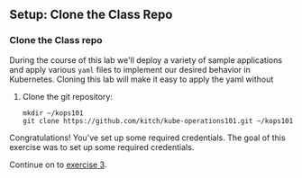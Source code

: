 ## Setup: Clone the Class Repo

### Clone the Class repo
During the course of this lab we'll deploy a variety of sample applications and apply various `yaml` files to implement our desired behavior in Kubernetes. Cloning this lab will make it easy to apply the yaml without

1. Clone the git repository:

    ```
    mkdir ~/kops101
    git clone https://github.com/kitch/kube-operations101.git ~/kops101
    ```

Congratulations! You've set up some required credentials. The goal of this exercise was to set up some required credentials.


Continue on to [exercise 3](../exercise-3/README.md).
